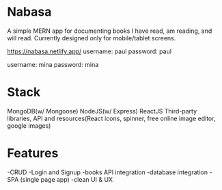 # Nabasa
A simple MERN app for documenting books I have read, am reading, and will read. Currently designed only for mobile/tablet screens.

https://nabasa.netlify.app/
username: paul
password: paul

username: mina
password: mina

# Stack
MongoDB(w/ Mongoose)
NodeJS(w/ Express)
ReactJS
Third-party libraries, API and resources(React icons, spinner, free online image editor, google images)

# Features
-CRUD
-Login and Signup
-books API integration
-database integration
-SPA (single page app)
-clean UI & UX


